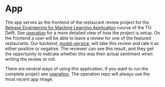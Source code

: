 # App

The app serves as the frontend of the restaurant review project for the [Release Engineering for Machine Learning Application](https://se.ewi.tudelft.nl/remla/) course of the TU Delft.
See [operation](https://github.com/remla23-team13/operation) for a more detailed view of how the project is setup.
On the frontend a user will be able to leave a review for one of the featured restaurants.
Our backend, [model-service](https://github.com/remla23-team13/model-service),  will take this review and rate it as either positive or negative.
The reviewer can see this result, and they get the opportunity to indicate whether this was their actual sentiment when writing the review or not.

[//]: # (Other features include: )
[//]: # (* TODO)

There are several ways of using this application, if you want to run the complete project see [operation](https://github.com/remla23-team13/operation).
The operation repo will always use the most recent app image.
